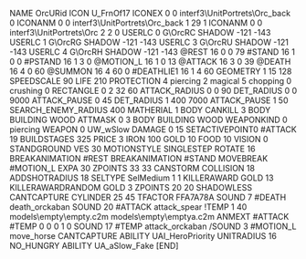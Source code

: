 NAME 			OrcURid
ICON 			U_FrnOf17
ICONEX 0 0 interf3\UnitPortrets\Orc_back 0
ICONANM 0 0 interf3\UnitPortrets\Orc_back 1 29 1
ICONANM 0 0 interf3\UnitPortrets\Orc 2 2 0
USERLC 			0 G\OrcRC SHADOW -121 -143
USERLC 			1 G\OrcRG SHADOW -121 -143
USERLC 			3 G\OrcRU SHADOW -121 -143
USERLC 			4 G\OrcRH SHADOW -121 -143
@REST      		16 0 0 79
#STAND     		16 1 0 0
#PSTAND    		16 1 3 0
@MOTION_L  		16 1 0 13
@ATTACK    		16 3 0 39
@DEATH     		16 4 0 60
@SUMMON     		16 4 60 0 
#DEATHLIE1 		16 1 4 60
GEOMETRY 		1 15 128
SPEEDSCALE 90
LIFE     		210
PROTECTION 		4 piercing 2 magical 5 chopping 0 crushing 0
RECTANGLE 		0 2 32 60
ATTACK_RADIUS 		0 0 90
DET_RADIUS 		0 0 9000
ATTACK_PAUSE 		0 45
DET_RADIUS 		1 400 7000
ATTACK_PAUSE 		1 50
SEARCH_ENEMY_RADIUS 	400
MATHERIAL 		1 BODY
CANKILL 3 BODY BUILDING WOOD 
ATTMASK 0 3 BODY BUILDING WOOD 
WEAPONKIND 		0 piercing
WEAPON			0 UW_wSlow
DAMAGE   		0 15
SETACTIVEPOINT0		#ATTACK 19
BUILDSTAGES 		325
PRICE 			3 IRON 100 GOLD 10 FOOD 10
VISION 			0
STANDGROUND
VES 			30
MOTIONSTYLE 		SINGLESTEP
ROTATE 			16
BREAKANIMATION 		#REST
BREAKANIMATION 		#STAND
MOVEBREAK 		#MOTION_L
EXPA 			30
ZPOINTS			33 33
CANSTORM
COLLISION 18
ADDSHOTRADIUS 18
SELTYPE SelMedium 1 1
KILLERAWARD             GOLD 13
KILLERAWARDRANDOM       GOLD 3
ZPOINTS 20 20
SHADOWLESS
CANTCAPTURE
CYLINDER 25 45
TFACTOR FFA7A78A
SOUND 7 #DEATH death_orckaban
SOUND 20 #ATTACK attack_spear
!TEMP  1 40 models\empty\empty.c2m models\empty\emptya.c2m
ANMEXT #ATTACK #TEMP 0 0 0 1 0
SOUND 17 #TEMP attack_orckaban
/SOUND 3 #MOTION_L move_horse
CANTCAPTURE
ABILITY UAI_HeroPriority
UNITRADIUS 16
NO_HUNGRY
ABILITY UA_aSlow_Fake
[END]
